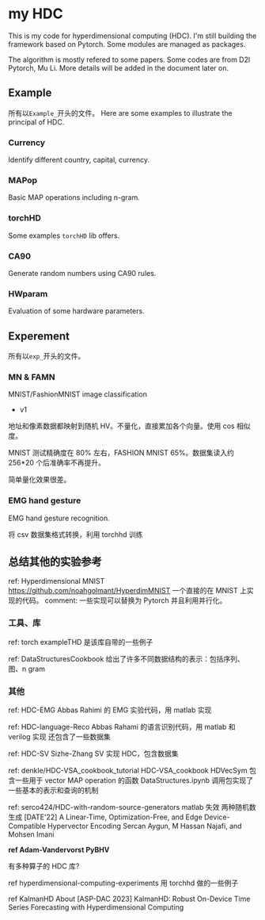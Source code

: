 # my HDC

This is my code for hyperdimensional computing (HDC). I'm still building the framework based on Pytorch. Some modules are managed as packages.

The algorithm is mostly refered to some papers.
Some codes are from D2l Pytorch, Mu Li.
More details will be added in the document later on.

## Example

所有以`Example_`开头的文件。
Here are some examples to illustrate the principal of HDC.

### Currency

Identify different country, capital, currency.

### MAPop

Basic MAP operations including n-gram.

### torchHD

Some examples `torchHD` lib offers.

### CA90

Generate random numbers using CA90 rules.

### HWparam

Evaluation of some hardware parameters.

## Experement

所有以`exp_`开头的文件。

### MN & FAMN

MNIST/FashionMNIST image classification

- v1

地址和像素数据都映射到随机 HV。不量化，直接累加各个向量。使用 cos 相似度。

MNIST 测试精确度在 80% 左右，FASHION MNIST 65%。数据集读入约 256*20 个后准确率不再提升。

简单量化效果很差。

### EMG hand gesture

EMG hand gesture recognition.

将 csv 数据集格式转换，利用 torchhd 训练

## 总结其他的实验参考

ref: Hyperdimensional MNIST
https://github.com/noahgolmant/HyperdimMNIST
一个直接的在 MNIST 上实现的代码。
comment: 一些实现可以替换为 Pytorch 并且利用并行化。

### 工具、库
ref: torch
exampleTHD 是该库自带的一些例子

ref: DataStructuresCookbook
给出了许多不同数据结构的表示：包括序列、图、n gram

### 其他

ref: HDC-EMG
Abbas Rahimi 的 EMG 实验代码，用 matlab 实现

ref: HDC-language-Reco
Abbas Rahami 的语言识别代码，用 matlab 和 verilog 实现
还包含了一些数据集

ref: HDC-SV
Sizhe-Zhang SV 实现 HDC，包含数据集

ref: denkle/HDC-VSA_cookbook_tutorial
HDC-VSA_cookbook
HDVecSym 包含一些用于 vector MAP operation 的函数
DataStructures.ipynb 调用包实现了一些基本的表示和查询的机制

ref: serco424/HDC-with-random-source-generators
matlab 失效 两种随机数生成
[DATE'22] A Linear-Time, Optimization-Free, and Edge Device-Compatible Hypervector Encoding
Sercan Aygun, M Hassan Najafi, and Mohsen Imani

**ref Adam-Vandervorst PyBHV**

有多种算子的 HDC 库?

ref hyperdimensional-computing-experiments
用 torchhd 做的一些例子


ref KalmanHD
About
[ASP-DAC 2023] KalmanHD: Robust On-Device Time Series Forecasting with Hyperdimensional Computing

